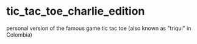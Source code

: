 # tic_tac_toe_charlie_edition
personal version of the famous game tic tac toe (also known as "triqui" in Colombia) 
